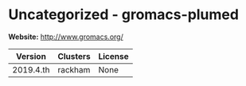 # Uncategorized - gromacs-plumed





**Website:** <http://www.gromacs.org/>

| Version | Clusters | License |
| ------- | -------- | ------- |
| 2019.4.th | rackham | None |
